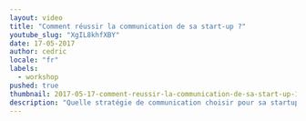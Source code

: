 ```yaml
---
layout: video
title: "Comment réussir la communication de sa start-up ?"
youtube_slug: "XgIL8khfXBY"
date: 17-05-2017
author: cedric
locale: "fr"
labels:
  - workshop
pushed: true
thumbnail: 2017-05-17-comment-reussir-la-communication-de-sa-start-up-1.jpg
description: "Quelle stratégie de communication choisir pour sa startup ? Existe-t-il une recette miracle pour créer le buzz ? Faut-il utiliser les dernières technologies en vogue (réalité augmentée, VR, chatbots, ...) ? Thomas Ceccaldi, directeur du développement chez Buzzman et cofondateur de Productman & Roadstr vous accompagne lors des premiers pas de votre réflexion."
---
```

